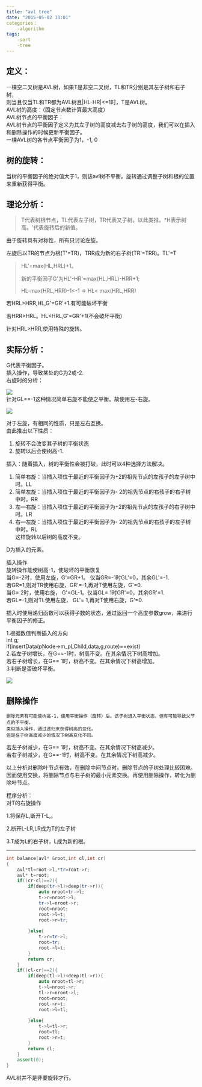```yaml
---
title: "avl tree"
date: "2015-05-02 13:01"
categories：
    -algorithm
tags:
    -sort
	-tree
---
```


## 定义：

一棵空二叉树是AVL树，如果T是非空二叉树，TL和TR分别是其左子树和右子树，  
则当且仅当TL和TR都为AVL树且\|HL-HR\|&lt;=1时，T是AVL树。  
AVL树的高度：（固定节点数计算最大高度）  
AVL树节点的平衡因子：  
AVL树节点的平衡因子定义为其左子树的高度减去右子树的高度，我们可以在插入和删除操作的时候更新平衡因子。  
一棵AVL树的各节点平衡因子为1，-1, 0

## 树的旋转：

当树的平衡因子的绝对值大于1，则该avl树不平衡。旋转通过调整子树和根的位置来重新获得平衡。

## 理论分析：

> T代表树根节点，TL代表左子树，TR代表又子树。以此类推。\*H表示树高。'代表旋转后的新值。

由于旋转具有对称性，所有只讨论左旋。

左旋后以TR的节点为根\(T'=TR\)，TRR成为新的右子树\(TR'=TRR\)。TL'=T

> HL'=max\(HL,HRL\)+1。
>
> 新的平衡因子G'为HL'-HR'=max\(HL,HRL\)-HRR+1;
>
> HL-max\(HRL,HRR\)-1&lt;-1  =&gt;  HL&lt; max\(HRL,HRR\)

若HRL&gt;HRR,HL,G'=GR'+1.有可能破坏平衡

若HRR&gt;HRL。HL&lt;HRL,G'=GR'+1\(不会破坏平衡\)

针对HRL&gt;HRR,使用特殊的旋转。

## 实际分析：

G代表平衡因子。  
插入操作，导致某处的G为2或-2.  
右旋时的分析：

![](/blog_imagess.png)  
针对GL==-1这种情况简单右旋不能使之平衡。故使用左-右旋。

![](/blog_imagesb.png)

对于左旋，有相同的性质，只是左右互换。  
由此推出以下性质：  
1.    旋转不会改变其子树的平衡状态  
2.    旋转以后会使树高-1.

插入：随着插入，树的平衡性会被打破，此时可以4种选择方法解决。  
1.    简单右旋：当插入项位于最近的平衡因子为+2的祖先节点的左孩子的左子树中时。LL  
2.    简单左旋：当插入项位于最近的平衡因子为- 2的祖先节点的右孩子的右子树中时。RR  
3.    左—右旋：当插入项位于最近的平衡因子为+2的祖先节点的左孩子的右子树中时。LR  
4.    右—左旋：当插入项位于最近的平衡因子为- 2的祖先节点的右孩子的左子树中时。RL  
这样旋转以后树的高度不变。

D为插入的元素。

插入操作  
旋转操作能使树高-1，使破坏的平衡恢复  
当G=-2时，使用左旋，G'=GR+1。  仅当GR=-1时GL'=0，其余GL'=-1.  
    若GR=1,则对TR使用右旋，GR'=-1,再对T使用左旋，G'=0.  
当G= 2时，使用右旋， G'=GL-1。仅当GL=    1时GR'=0，其余GR'=1.  
    若GL=-1,则对TL使用左旋， GL'= 1,再对T使用右旋，G'=0.

插入时使用递归函数可以获得子数的状态，通过返回一个高度参数grow，来进行平衡因子的修正。

1.根据数值判断插入的方向  
    int g;  
            if\(insertData\(pNode-&gt;m\_pLChild,data,g,route\)==exist\)  
2.若左子树增长，在G==-1时，树高不变。在其余情况下树高增加。  
   若右子树增长，在G== 1时，树高不变。在其余情况下树高增加。  
3.判断是否破坏平衡。

![](/blog_imagesa.png)

## 删除操作

```
删除元素有可能使树高-1，使用平衡操作（旋转）后。该子树进入平衡状态，但有可能导致父节点的不平衡。
类似插入操作，通过递归来获得树高的变化。
但是在子树高度减少的情况下树高变化不同。
```

若左子树减少，在G== 1时，树高不变。在其余情况下树高减少。  
若右子树减少，在G==-1时，树高不变。在其余情况下树高减少。

以上分析对删除叶节点有效，在删除中间节点时。删除节点的子树处理比较困难。  
因而使用交换，将删除节点与右子树的最小元素交换。再使用删除操作，转化为删除叶节点。

程序分析：  
对T的右旋操作

1.将保存L,断开T-L,。

2.断开L-LR,LR成为T的左子树

3.T成为L的右子树，L成为新的根。

---

```cpp
int balance(avl* &root,int cl,int cr)
{
	avl*tl=root->l,*tr=root->r;
	avl* t=root;
	if((cr-cl)==2){
		if(deep(tr->l)>deep(tr->r)){
			auto nroot=tr->l;
			t->r=nroot->l;
			tr->l=nroot->r;
			root=nroot;
			root->l=t;
			root->r=tr;
			
		}else{
			t->r=tr->l;
			root=tr;
			root->l=t;
		}
		return cr;
	}
	if((cl-cr)==2){
		if(deep(tl->l)<deep(tl->r)){
			auto nroot=tl->r;
			t->l=nroot->r;
			tl->r=nroot->l;
			root=nroot;
			root->r=t;
			root->l=tl;
			
		}else{
			t->l=tl->r;
			root=tl;
			root->r=t;
		}
		return cl;
	}
	assert(0);
}
```

AVL树并不是非要旋转才行。



